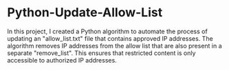 # Python-Update-Allow-List
In this project, I created a Python algorithm to automate the process of updating an "allow_list.txt" file that contains approved IP addresses. The algorithm removes IP addresses from the allow list that are also present in a separate "remove_list". This ensures that restricted content is only accessible to authorized IP addresses.
